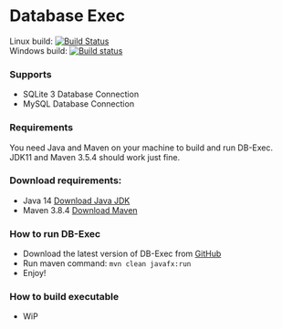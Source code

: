 Database Exec
===
Linux build: [![Build Status](https://travis-ci.org/zeljic/db-exec.svg?branch=master)](https://travis-ci.org/zeljic/db-exec)  
Windows build: [![Build status](https://ci.appveyor.com/api/projects/status/gn4bl4w1frh8goyu/branch/develop?svg=true)](https://ci.appveyor.com/project/zeljic/db-exec/branch/develop)  

### Supports
- SQLite 3 Database Connection
- MySQL Database Connection

### Requirements
You need Java and Maven on your machine to build and run DB-Exec.  
JDK11 and Maven 3.5.4 should work just fine.

### Download requirements:
- Java 14 [Download Java JDK](https://openjdk.java.net/projects/jdk/14/)
- Maven 3.8.4 [Download Maven](https://maven.apache.org/download.cgi)

### How to run DB-Exec
- Download the latest version of DB-Exec from [GitHub](https://github.com/zeljic/db-exec)
- Run maven command: `mvn clean javafx:run`
- Enjoy!

### How to build executable
- WiP
